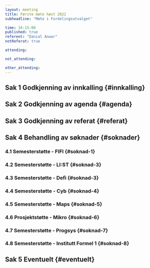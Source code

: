 ```yaml
---
layout: meeting
title: Første møte høst 2022
subheadline: "Møte i Fordelingsutvalget"

time: 16:15:00
published: true
referent: "Danial Anwar"
notReferat: true

attending:

not_attending:

other_attending:
---
```


## Sak 1 Godkjenning av innkalling {#innkalling}

## Sak 2 Godkjenning av agenda {#agenda}

## Sak 3 Godkjenning av referat {#referat}

## Sak 4 Behandling av søknader {#soknader}

### 4.1 Semesterstøtte - FIFI {#soknad-1}

### 4.2 Semesterstøtte - LI:ST {#soknad-3}

### 4.3 Semesterstøtte - Defi {#soknad-3}

### 4.4 Semesterstøtte - Cyb {#soknad-4}

### 4.5 Semesterstøtte - Maps {#soknad-5}

### 4.6 Prosjektstøtte - Mikro {#soknad-6}

### 4.7 Semesterstøtte - Progsys {#soknad-7}

### 4.8 Semesterstøtte - Institutt Formel 1 {#soknad-8}

## Sak 5 Eventuelt {#eventuelt}
